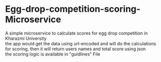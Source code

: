 # Egg-drop-competition-scoring-Microservice

A simple microservice to calculate scores for egg drop competition in Kharazmi University <br>
the app would get the data using url-encoded and will do the calculations for scoring, then it will return users names and total score using json <br>
the scoring logic is available in "guidlines" File <br>
